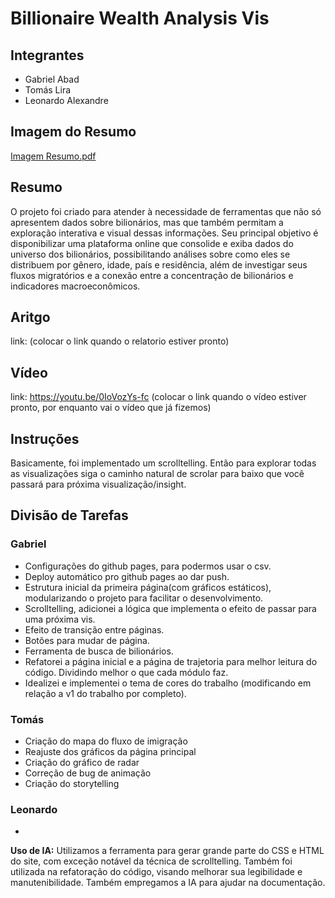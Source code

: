 # Billionaire Wealth Analysis Vis

## Integrantes
- Gabriel Abad
- Tomás Lira
- Leonardo Alexandre

## Imagem do Resumo
[Imagem Resumo.pdf](https://github.com/user-attachments/files/20745068/Imagem.Resumo.pdf)

## Resumo
O projeto foi criado para atender à necessidade de ferramentas que não só apresentem dados sobre bilionários, mas que também permitam a exploração interativa e visual dessas informações. Seu principal objetivo é disponibilizar uma plataforma online que consolide e exiba dados do universo dos bilionários, possibilitando análises sobre como eles se distribuem por gênero, idade, país e residência, além de investigar seus fluxos migratórios e a conexão entre a concentração de bilionários e indicadores macroeconômicos.

## Aritgo
link: (colocar o link quando o relatorio estiver pronto)

## Vídeo
link: https://youtu.be/0IoVozYs-fc (colocar o link quando o vídeo estiver pronto, por enquanto vai o vídeo que já fizemos)

## Instruções
Basicamente, foi implementado um scrolltelling. Então para explorar todas as visualizações siga o caminho natural de scrolar para baixo que você passará para próxima visualização/insight.


## Divisão de Tarefas

### Gabriel
- Configurações do github pages, para podermos usar o csv.
- Deploy automático pro github pages ao dar push.
- Estrutura inicial da primeira página(com gráficos estáticos), modularizando o projeto para facilitar o desenvolvimento.
- Scrolltelling, adicionei a lógica que implementa o efeito de passar para uma próxima vis.
- Efeito de transição entre páginas.
- Botões para mudar de página.
- Ferramenta de busca de bilionários.
- Refatorei a página inicial e a página de trajetoria para melhor leitura do código. Dividindo melhor o que cada módulo faz.
- Idealizei e implementei o tema de cores do trabalho (modificando em relação a v1 do trabalho por completo).

### Tomás
- Criação do mapa do fluxo de imigração
- Reajuste dos gráficos da página principal
- Criação do gráfico de radar
- Correção de bug de animação
- Criação do storytelling

### Leonardo
- 


**Uso de IA:** 
Utilizamos a ferramenta para gerar grande parte do CSS e HTML do site, com exceção notável da técnica de scrolltelling. Também foi utilizada na refatoração do código, visando melhorar sua legibilidade e manutenibilidade. Também empregamos a IA para ajudar na documentação.

